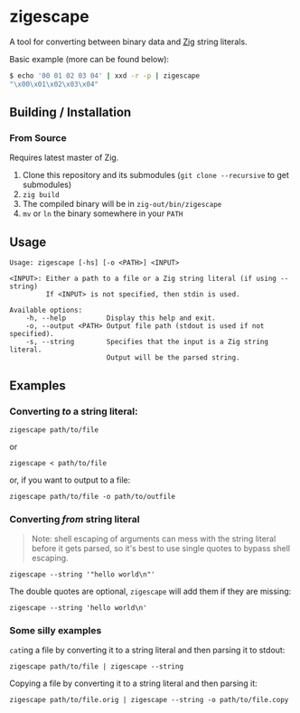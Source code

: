zigescape
=========

A tool for converting between binary data and [Zig](https://ziglang.org/) string literals.

Basic example (more can be found below):

```sh
$ echo '00 01 02 03 04' | xxd -r -p | zigescape
"\x00\x01\x02\x03\x04"
```

## Building / Installation

### From Source

Requires latest master of Zig.

1. Clone this repository and its submodules (`git clone --recursive` to get submodules)
2. `zig build`
3. The compiled binary will be in `zig-out/bin/zigescape`
4. `mv` or `ln` the binary somewhere in your `PATH`

## Usage

```
Usage: zigescape [-hs] [-o <PATH>] <INPUT>

<INPUT>: Either a path to a file or a Zig string literal (if using --string)
         If <INPUT> is not specified, then stdin is used.

Available options:
	-h, --help         	Display this help and exit.
	-o, --output <PATH>	Output file path (stdout is used if not specified).
	-s, --string       	Specifies that the input is a Zig string literal.
	                   	Output will be the parsed string.
```

## Examples

### Converting *to* a string literal:

```
zigescape path/to/file
```

or

```
zigescape < path/to/file
```

or, if you want to output to a file:

```
zigescape path/to/file -o path/to/outfile
```

### Converting *from* string literal

> Note: shell escaping of arguments can mess with the string literal before it gets parsed, so it's best to use single quotes to bypass shell escaping. 

```
zigescape --string '"hello world\n"'
```

The double quotes are optional, `zigescape` will add them if they are missing:

```
zigescape --string 'hello world\n'
```

### Some silly examples

`cat`ing a file by converting it to a string literal and then parsing it to stdout:

```
zigescape path/to/file | zigescape --string
```

Copying a file by converting it to a string literal and then parsing it:

```
zigescape path/to/file.orig | zigescape --string -o path/to/file.copy
```
